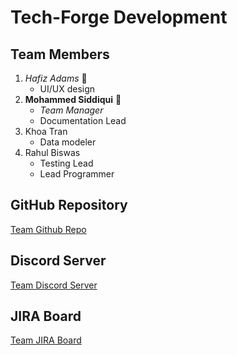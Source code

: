# Tech-Forge Development
## Team Members
1. _Hafiz Adams_ :bust_in_silhouette:
   - UI/UX design
2. **Mohammed Siddiqui** 📄
   - _Team Manager_
   - Documentation Lead
3. Khoa Tran
   - Data modeler
4. Rahul Biswas
   - Testing Lead
   - Lead Programmer
  
## GitHub Repository
[Team Github Repo](https://github.com/khoatran3005/EZ-PC.git)

## Discord Server
[Team Discord Server](https://discord.gg/8jT6CW6sgB)

## JIRA Board
[Team JIRA Board](https://jira.ggc.edu/browse/SDII24-68)
